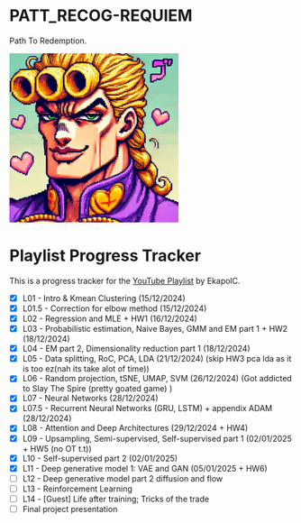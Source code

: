 # PATT_RECOG-REQUIEM
Path To Redemption.

<img src="https://github.com/JeansAthiwat/PATT_RECOG-REQUIEM/blob/main/resources/33251d7a-c719-4634-a40b-092be2ecb813.webp?raw=true" alt="Description" width="300"/>

# Playlist Progress Tracker
This is a progress tracker for the [YouTube Playlist](https://www.youtube.com/playlist?list=PLcBOyD1N1T-OpGooU_P9nFL9I3I6IiDgu) by EkapolC.
- [x] L01 - Intro & Kmean Clustering (15/12/2024)
- [x] L01.5 - Correction for elbow method (15/12/2024)
- [x] L02 - Regression and MLE + HW1 (16/12/2024)
- [x] L03 - Probabilistic estimation, Naive Bayes, GMM and EM part 1 + HW2 (18/12/2024)
- [x] L04 - EM part 2, Dimensionality reduction part 1 (18/12/2024)
- [x] L05 - Data splitting, RoC, PCA, LDA (21/12/2024) (skip HW3 pca lda as it is too ez(nah its take alot of time))
- [x] L06 - Random projection, tSNE, UMAP, SVM (26/12/2024) (Got addicted to Slay The Spire (pretty goated game) )
- [x] L07 - Neural Networks (28/12/2024)
- [x] L07.5 - Recurrent Neural Networks (GRU, LSTM) + appendix ADAM (28/12/2024)
- [x] L08 - Attention and Deep Architectures (29/12/2024 + HW4)
- [x] L09 - Upsampling, Semi-supervised, Self-supervised part 1 (02/01/2025 + HW5 (no OT t.t))
- [x] L10 - Self-supervised part 2 (02/01/2025)
- [x] L11 - Deep generative model 1: VAE and GAN (05/01/2025 + HW6)
- [ ] L12 - Deep generative model part 2 diffusion and flow
- [ ] L13 - Reinforcement Learning
- [ ] L14 - [Guest] Life after training; Tricks of the trade
- [ ] Final project presentation
